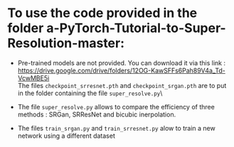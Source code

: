 # To use the code provided in the folder a-PyTorch-Tutorial-to-Super-Resolution-master:

* Pre-trained models are not provided. You can download it via this link : https://drive.google.com/drive/folders/12OG-KawSFFs6Pah89V4a_Td-VcwMBE5i \
The files `checkpoint_srresnet.pth` and `checkpoint_srgan.pth` are to put in the folder containing the file `super_resolve.py`\

* The file `super_resolve.py` allows to compare the efficiency of three methods : SRGan, SRResNet and bicubic inerpolation. 
* The files `train_srgan.py` and `train_srresnet.py` alow to train a new network using a different dataset

